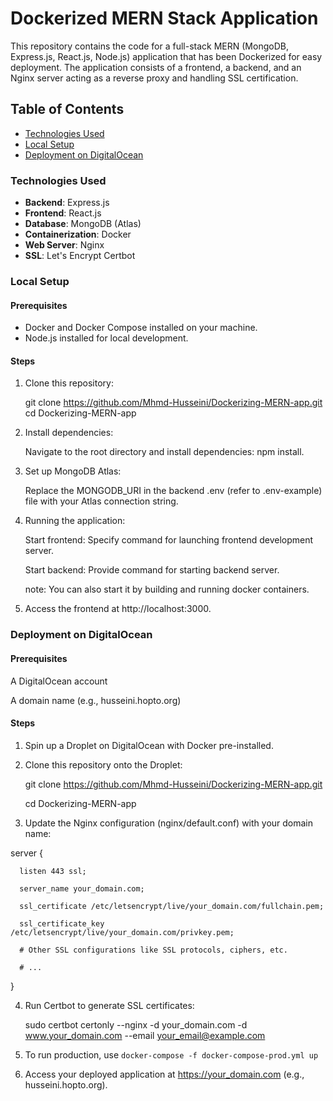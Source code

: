 # Dockerized MERN Stack Application

This repository contains the code for a full-stack MERN (MongoDB, Express.js, React.js, Node.js) application that has been Dockerized for easy deployment. The application consists of a frontend, a backend, and an Nginx server acting as a reverse proxy and handling SSL certification.

## Table of Contents

- [Technologies Used](#technologies-used)
- [Local Setup](#local-setup)
- [Deployment on DigitalOcean](#deployment-on-digitalocean)

### Technologies Used

- **Backend**: Express.js
- **Frontend**: React.js
- **Database**: MongoDB (Atlas)
- **Containerization**: Docker
- **Web Server**: Nginx
- **SSL**: Let's Encrypt Certbot

### Local Setup

#### Prerequisites

- Docker and Docker Compose installed on your machine.
- Node.js installed for local development.

#### Steps

1. Clone this repository:
   
   git clone https://github.com/Mhmd-Husseini/Dockerizing-MERN-app.git
   cd Dockerizing-MERN-app
   
3. Install dependencies:
   
   Navigate to the root directory and install dependencies: npm install.
   
2. Set up MongoDB Atlas:

   Replace the MONGODB_URI in the backend .env (refer to .env-example) file with your Atlas connection string.
  
4. Running the application:

   Start frontend: Specify command for launching frontend development server.

   Start backend: Provide command for starting backend server.

   note: You can also start it by building and running docker containers.
  
6. Access the frontend at http://localhost:3000.
   

### Deployment on DigitalOcean

#### Prerequisites
A DigitalOcean account

A domain name (e.g., husseini.hopto.org)

#### Steps
1. Spin up a Droplet on DigitalOcean with Docker pre-installed.

2. Clone this repository onto the Droplet:

     git clone https://github.com/Mhmd-Husseini/Dockerizing-MERN-app.git
  
     cd Dockerizing-MERN-app
  
3. Update the Nginx configuration (nginx/default.conf) with your domain name:

  server {
  
      listen 443 ssl;
      
      server_name your_domain.com;
      
      ssl_certificate /etc/letsencrypt/live/your_domain.com/fullchain.pem;
      
      ssl_certificate_key /etc/letsencrypt/live/your_domain.com/privkey.pem;
      
      # Other SSL configurations like SSL protocols, ciphers, etc.
      
      # ...
  } 
  
4. Run Certbot to generate SSL certificates:

     sudo certbot certonly --nginx -d your_domain.com -d www.your_domain.com --email your_email@example.com
  
5. To run production, use `docker-compose -f docker-compose-prod.yml up`

6. Access your deployed application at https://your_domain.com (e.g., husseini.hopto.org).
